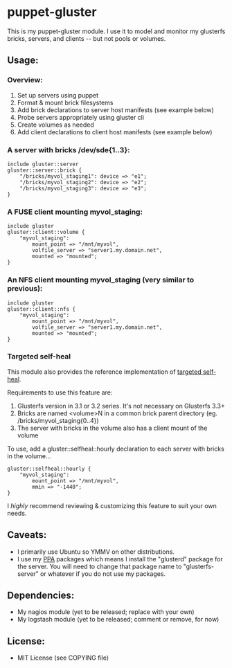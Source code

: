 # puppet-gluster

This is my puppet-gluster module.  I use it to model and monitor my glusterfs 
bricks, servers, and clients -- but not pools or volumes.

## Usage:

### Overview:

1. Set up servers using puppet
1. Format & mount brick filesystems
1. Add brick declarations to server host manifests (see example below)
1. Probe servers appropriately using gluster cli
1. Create volumes as needed
1. Add client declarations to client host manifests (see example below)

### A server with bricks /dev/sde{1..3}:

    include gluster::server
    gluster::server::brick {
        "/bricks/myvol_staging1": device => "e1";
        "/bricks/myvol_staging2": device => "e2";
        "/bricks/myvol_staging3": device => "e3";
    }

### A FUSE client mounting myvol_staging:

    include gluster
    gluster::client::volume {
        "myvol_staging":
            mount_point => "/mnt/myvol",
            volfile_server => "server1.my.domain.net",
            mounted => "mounted";
    }

### An NFS client mounting myvol_staging (very similar to previous):

    include gluster
    gluster::client::nfs {
        "myvol_staging":
            mount_point => "/mnt/myvol",
            volfile_server => "server1.my.domain.net",
            mounted => "mounted";
    }

### Targeted self-heal

This module also provides the reference implementation of [targeted self-heal].

Requirements to use this feature are:

1. Glusterfs version in 3.1 or 3.2 series.  It's not necessary on Glusterfs 3.3+
1. Bricks are named &lt;volume&gt;N in a common brick parent directory (eg. 
/bricks/myvol_staging{0..4})
1. The server with bricks in the volume also has a client mount of the volume

To use, add a gluster::selfheal::hourly declaration to each server with bricks 
in the volume...

    gluster::selfheal::hourly {
        "myvol_staging":
            mount_point => "/mnt/myvol",
            mmin => "-1440";
    }

I _highly_ recommend reviewing & customizing this feature to suit your own needs.  

## Caveats:

- I primarily use Ubuntu so YMMV on other distributions.
- I use my [PPA] packages which means I install the "glusterd" package for the 
server.  You will need to change that package name to "glusterfs-server" or 
whatever if you do not use my packages.

## Dependencies:

- My nagios module (yet to be released; replace with your own)
- My logstash module (yet to be released; comment or remove, for now)

## License:

- MIT License (see COPYING file)

[targeted self-heal]: http://community.gluster.org/a/howto-targeted-self-heal-repairing-less-than-the-whole-volume/
[PPA]: https://launchpad.net/~semiosis
